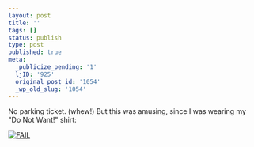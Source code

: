 ```yaml
---
layout: post
title: ''
tags: []
status: publish
type: post
published: true
meta:
  _publicize_pending: '1'
  ljID: '925'
  original_post_id: '1054'
  _wp_old_slug: '1054'
---
```

No parking ticket. (whew!) But this was amusing, since I was wearing my "Do Not Want!" shirt:

<a href='http://jay.mcgavren.com/blog/wp-content/uploads/2008/09/0919081340.jpg' title='FAIL'><img src='http://jay.mcgavren.com/blog/wp-content/uploads/2008/09/0919081340.thumbnail.jpg' alt='FAIL' /></a>
